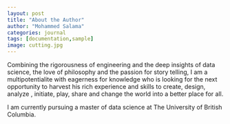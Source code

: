 ```yaml
---
layout: post
title: "About the Author"
author: "Mohammed Salama"
categories: journal
tags: [documentation,sample]
image: cutting.jpg
---
```

Combining the rigorousness of engineering and the deep insights of data science, the love of philosophy and the passion for story telling, I am a multipotentialite with eagerness for knowledge who is looking for the next opportunity to harvest his rich experience and skills to create, design, analyze , initiate, play, share and change the world into a better place for all.

I am currently pursuing a master of data science at The University of British Columbia.

